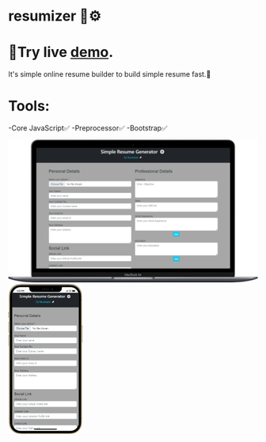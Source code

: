 # resumizer 📄⚙️
<h1>🔗Try live <a href="https://resumizer.netlify.app/">demo</a>.</h1>

It's simple online resume builder to build simple resume fast.🚀

# Tools:
-Core JavaScript✅
-Preprocessor✅
-Bootstrap✅
<div>
<img src="/laptop.png" alt="screenshot" title="Laptop" style="width:650px">
<img src="/mobile (1).png" alt="screenshot" title="Mobile" style="width:150px">
</div>
